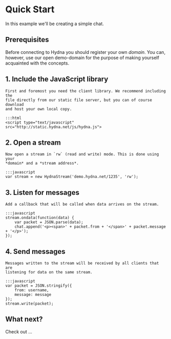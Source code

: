 # Quick Start

In this example we'll be creating a simple chat. 

## Prerequisites

Before connecting to Hydna you should register your own *domain*. You can,
however, use our open demo-domain for the purpose of making yourself
acquainted with the concepts.

## 1. Include the JavaScript library

    First and foremost you need the client library. We recommend including the
    file directly from our static file server, but you can of course download
    and host your own local copy.

    :::html
    <script type="text/javascript" src="http://static.hydna.net/js/hydna.js">

## 2. Open a stream

    Now open a stream in `rw` (read and write) mode. This is done using your
    *domain* and a *stream address*.

    :::javascript
    var stream = new HydnaStream('demo.hydna.net/1235', 'rw');

## 3. Listen for messages

    Add a callback that will be called when data arrives on the stream.

    :::javascript
    stream.ondata(function(data) {
        var packet = JSON.parse(data);
        chat.append('<p><span>' + packet.from + '</span>' + packet.message + '</p>');
    });

## 4. Send messages

    Messages written to the stream will be received by all clients that are
    listening for data on the same stream.

    :::javascript
    var packet = JSON.stringify({
        from: username,
        message: message
    });
    stream.write(packet);

## What next?

Check out ...
